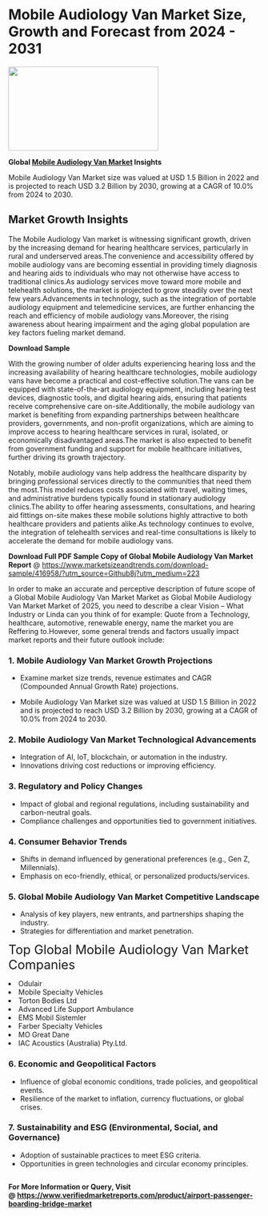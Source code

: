 <H1>Mobile Audiology Van Market Size, Growth and Forecast from 2024 - 2031</H1><img class="aligncenter size-medium wp-image-584254" src="https://thirdeyenews.in/wp-content/uploads/2024/09/Global-Market-Research-300x168.jpeg" alt="" width="300" height="168" /><p><strong>Global&nbsp;<a href="https://www.marketsizeandtrends.com/download-sample/416958/?utm_source=Github8j?utm_medium=223">Mobile Audiology Van Market</a> Insights</strong></p><p>Mobile Audiology Van Market size was valued at USD 1.5 Billion in 2022 and is projected to reach USD 3.2 Billion by 2030, growing at a CAGR of 10.0% from 2024 to 2030.</p><p><h2>Market Growth Insights</h2> <p>The Mobile Audiology Van market is witnessing significant growth, driven by the increasing demand for hearing healthcare services, particularly in rural and underserved areas.The convenience and accessibility offered by mobile audiology vans are becoming essential in providing timely diagnosis and hearing aids to individuals who may not otherwise have access to traditional clinics.As audiology services move toward more mobile and telehealth solutions, the market is projected to grow steadily over the next few years.Advancements in technology, such as the integration of portable audiology equipment and telemedicine services, are further enhancing the reach and efficiency of mobile audiology vans.Moreover, the rising awareness about hearing impairment and the aging global population are key factors fueling market demand.</p> <p><strong>Download Sample</strong></p> <p>With the growing number of older adults experiencing hearing loss and the increasing availability of hearing healthcare technologies, mobile audiology vans have become a practical and cost-effective solution.The vans can be equipped with state-of-the-art audiology equipment, including hearing test devices, diagnostic tools, and digital hearing aids, ensuring that patients receive comprehensive care on-site.Additionally, the mobile audiology van market is benefiting from expanding partnerships between healthcare providers, governments, and non-profit organizations, which are aiming to improve access to hearing healthcare services in rural, isolated, or economically disadvantaged areas.The market is also expected to benefit from government funding and support for mobile healthcare initiatives, further driving its growth trajectory.<p>Notably, mobile audiology vans help address the healthcare disparity by bringing professional services directly to the communities that need them the most.This model reduces costs associated with travel, waiting times, and administrative burdens typically found in stationary audiology clinics.The ability to offer hearing assessments, consultations, and hearing aid fittings on-site makes these mobile solutions highly attractive to both healthcare providers and patients alike.As technology continues to evolve, the integration of telehealth services and real-time consultations is likely to accelerate the demand for mobile audiology vans.</p> <p><span class=""><strong>Download Full PDF Sample Copy of Global Mobile Audiology Van Market Report</strong> @ <a href="https://www.marketsizeandtrends.com/download-sample/416958/?utm_source=Github8j?utm_medium=223" target="_blank">https://www.marketsizeandtrends.com/download-sample/416958/?utm_source=Github8j?utm_medium=223</a></span></p><p>In order to make an accurate and perceptive description of future scope of a Global&nbsp;Mobile Audiology Van Market Market as Global&nbsp;Mobile Audiology Van Market Market of 2025, you need to describe a clear Vision &ndash; What Industry or Linda can you think of for example: Quote from a Technology, healthcare, automotive, renewable energy, name the market you are Reffering to.However, some general trends and factors usually impact market reports and their future outlook include:</p><h3>1.&nbsp;<strong>Mobile Audiology Van Market Growth Projections</strong></h3><ul><li>Examine market size trends, revenue estimates and CAGR (Compounded Annual Growth Rate) projections.</li><li><p>Mobile Audiology Van Market size was valued at USD 1.5 Billion in 2022 and is projected to reach USD 3.2 Billion by 2030, growing at a CAGR of 10.0% from 2024 to 2030.</p></li></ul><h3>2.&nbsp;<strong>Mobile Audiology Van Market Technological Advancements</strong></h3><ul><li>Integration of AI, IoT, blockchain, or automation in the industry.</li><li>Innovations driving cost reductions or improving efficiency.</li></ul><h3>3.&nbsp;<strong>Regulatory and Policy Changes</strong></h3><ul><li>Impact of global and regional regulations, including sustainability and carbon-neutral goals.</li><li>Compliance challenges and opportunities tied to government initiatives.</li></ul><h3>4.&nbsp;<strong>Consumer Behavior Trends</strong></h3><ul><li>Shifts in demand influenced by generational preferences (e.g., Gen Z, Millennials).</li><li>Emphasis on eco-friendly, ethical, or personalized products/services.</li></ul><h3>5.&nbsp;<strong>Global Mobile Audiology Van Market Competitive Landscape</strong></h3><ul><li>Analysis of key players, new entrants, and partnerships shaping the industry.</li><li>Strategies for differentiation and market penetration.</li></ul><p data-pm-slice="1 1 []"><span style="color: inherit; font-family: inherit; font-size: 25px;">Top Global Mobile Audiology Van Market Companies</span></p><div class="" data-test-id=""><p><li>Odulair</li><li> Mobile Specialty Vehicles</li><li> Torton Bodies Ltd</li><li> Advanced Life Support Ambulance</li><li> EMS Mobil Sistemler</li><li> Farber Specialty Vehicles</li><li> MO Great Dane</li><li> IAC Acoustics (Australia) Pty.Ltd.</li></p></div><h3>6.&nbsp;<strong>Economic and Geopolitical Factors</strong></h3><ul><li>Influence of global economic conditions, trade policies, and geopolitical events.</li><li>Resilience of the market to inflation, currency fluctuations, or global crises.</li></ul><h3>7.&nbsp;<strong>Sustainability and ESG (Environmental, Social, and Governance)</strong></h3><ul><li>Adoption of sustainable practices to meet ESG criteria.</li><li>Opportunities in green technologies and circular economy principles.</li></ul><h2><strong style="font-size: 14px;">For More Information or Query, Visit @&nbsp;</strong><a style="background-color: #ffffff; font-size: 14px;" href="https://www.marketsizeandtrends.com/report/mobile-audiology-van-market/" target="_blank">https://www.verifiedmarketreports.com/product/airport-passenger-boarding-bridge-market</a></h2>